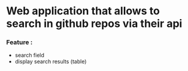 # Web application that allows to search in github repos via their api

### Feature :

- search field
- display search results (table)
